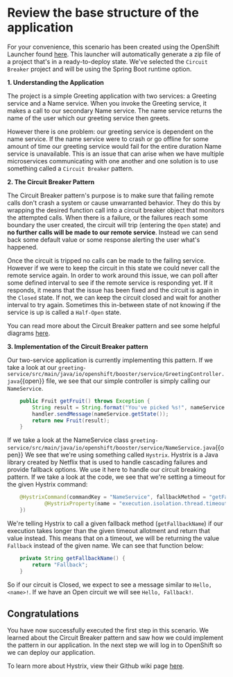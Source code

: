 # Review the base structure of the application

For your convenience, this scenario has been created using the OpenShift Launcher found [here](https://launch.openshift.io/launch/filtered-wizard/all). This launcher will automatically generate a zip file of a project that's in a ready-to-deploy state. We've selected the `Circuit Breaker` project and will be using the Spring Boot runtime option.

**1. Understanding the Application**

The project is a simple Greeting application with two services: a Greeting service and a Name service. When you invoke the Greeting service, it makes a call to our secondary Name service. The name service returns the name of the user which our greeting service then greets.

However there is one problem: our greeting service is dependent on the name service. If the name service were to crash or go offline for some amount of time our greeting service would fail for the entire duration Name service is unavailable. This is an issue that can arise when we have multiple microservices communicating with one another and one solution is to use something called a `Circuit Breaker` pattern.

**2. The Circuit Breaker Pattern**

The Circuit Breaker pattern's purpose is to make sure that failing remote calls don't crash a system or cause unwarranted behavior. They do this by wrapping the desired function call into a circuit breaker object that monitors the attempted calls. When there is a failure, or the failures reach some boundary the user created, the circuit will trip (entering the `Open` state) and **no further calls will be made to our remote service**. Instead we can send back some default value or some response alerting the user what's happened.

Once the circuit is tripped no calls can be made to the failing service. However if we were to keep the circuit in this state we could never call the remote service again. In order to work around this issue, we can poll after some defined interval to see if the remote service is responding yet. If it responds, it means that the issue has been fixed and the circuit is again in the `Closed` state. If not, we can keep the circuit closed and wait for another interval to try again. Sometimes this in-between state of not knowing if the service is up is called a `Half-Open` state.

You can read more about the Circuit Breaker pattern and see some helpful diagrams [here](https://martinfowler.com/bliki/CircuitBreaker.html).

**3. Implementation of the Circuit Breaker pattern**

Our two-service application is currently implementing this pattern. If we take a look at our ``greeting-service/src/main/java/io/openshift/booster/service/GreetingController.java``{{open}} file, we see that our simple controller is simply calling our `NameService`.

```java
    public Fruit getFruit() throws Exception {
        String result = String.format("You've picked %s!", nameService.getName());
        handler.sendMessage(nameService.getState());
        return new Fruit(result);
    }
```

If we take a look at the NameService class ``greeting-service/src/main/java/io/openshift/booster/service/NameService.java``{{open}} We see that we're using something called `Hystrix`. Hystrix is a Java library created by Netflix that is used to handle cascading failures and provide fallback options. We use it here to handle our circuit breaking pattern. If we take a look at the code, we see that we're setting a timeout for the given Hystrix command:


```java
    @HystrixCommand(commandKey = "NameService", fallbackMethod = "getFallbackName", commandProperties = {
            @HystrixProperty(name = "execution.isolation.thread.timeoutInMilliseconds", value = "1000")
    })
```

We're telling Hystrix to call a given fallback method (`getFallbackName`) if our execution takes longer than the given timeout allotment and return that value instead. This means that on a timeout, we will be returning the value `Fallback` instead of the given name. We can see that function below:

```java
    private String getFallbackName() {
        return "Fallback";
    }
```
So if our circuit is Closed, we expect to see a message similar to `Hello, <name>!`. If we have an Open circuit we will see `Hello, Fallback!`.

## Congratulations

You have now successfully executed the first step in this scenario. We learned about the Circuit Breaker pattern and saw how we could implement the pattern in our application. In the next step we will log in to OpenShift so we can deploy our application. 

To learn more about Hystrix, view their Github wiki page [here](https://github.com/Netflix/Hystrix/wiki).